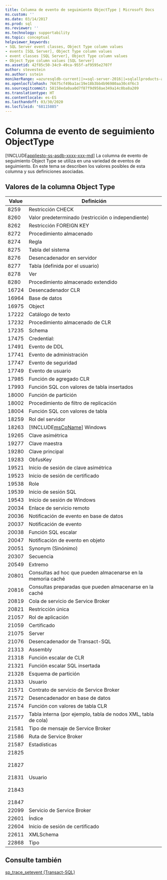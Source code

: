 ```yaml
---
title: Columna de evento de seguimiento ObjectType | Microsoft Docs
ms.custom: ''
ms.date: 03/14/2017
ms.prod: sql
ms.reviewer: ''
ms.technology: supportability
ms.topic: conceptual
helpviewer_keywords:
- SQL Server event classes, Object Type column values
- events [SQL Server], Object Type column values
- event classes [SQL Server], Object Type column values
- Object Type column values [SQL Server]
ms.assetid: 42f85c50-34c9-49ca-955f-af9595e2707f
author: stevestein
ms.author: sstein
monikerRange: =azuresqldb-current||>=sql-server-2016||=sqlallproducts-allversions||>=sql-server-linux-2017||=azuresqldb-mi-current
ms.openlocfilehash: 76675cf49ba1ac19e18b3bb4b96980aa30c4f6c3
ms.sourcegitcommit: 58158eda0aa0d7f87f9d958ae349a14c0ba8a209
ms.translationtype: HT
ms.contentlocale: es-ES
ms.lasthandoff: 03/30/2020
ms.locfileid: "68115885"
---
```

# <a name="objecttype-trace-event-column"></a>Columna de evento de seguimiento ObjectType
[!INCLUDE[appliesto-ss-asdb-xxxx-xxx-md](../../includes/appliesto-ss-asdb-xxxx-xxx-md.md)]
  La columna de evento de seguimiento Object Type se utiliza en una variedad de eventos de seguimiento. En este tema se describen los valores posibles de esta columna y sus definiciones asociadas.  
  
## <a name="object-type-column-values"></a>Valores de la columna Object Type  
  
|Value|Definición|  
|-----------|----------------|  
|8259|Restricción CHECK|  
|8260|Valor predeterminado (restricción o independiente)|  
|8262|Restricción FOREIGN KEY|  
|8272|Procedimiento almacenado|  
|8274|Regla|  
|8275|Tabla del sistema|  
|8276|Desencadenador en servidor|  
|8277|Tabla (definida por el usuario)|  
|8278|Ver|  
|8280|Procedimiento almacenado extendido|  
|16724|Desencadenador CLR|  
|16964|Base de datos|  
|16975|Object|  
|17222|Catálogo de texto|  
|17232|Procedimiento almacenado de CLR|  
|17235|Schema|  
|17475|Credential:|  
|17491|Evento de DDL|  
|17741|Evento de administración|  
|17747|Evento de seguridad|  
|17749|Evento de usuario|  
|17985|Función de agregado CLR|  
|17993|Función SQL con valores de tabla insertados|  
|18000|Función de partición|  
|18002|Procedimiento de filtro de replicación|  
|18004|Función SQL con valores de tabla|  
|18259|Rol del servidor|  
|18263|[!INCLUDE[msCoName](../../includes/msconame-md.md)] Windows|  
|19265|Clave asimétrica|  
|19277|Clave maestra|  
|19280|Clave principal|  
|19283|ObfusKey|  
|19521|Inicio de sesión de clave asimétrica|  
|19523|Inicio de sesión de certificado|  
|19538|Role|  
|19539|Inicio de sesión SQL|  
|19543|Inicio de sesión de Windows|  
|20034|Enlace de servicio remoto|  
|20036|Notificación de evento en base de datos|  
|20037|Notificación de evento|  
|20038|Función SQL escalar|  
|20047|Notificación de evento en objeto|  
|20051|Synonym (Sinónimo)|  
|20307|Secuencia|  
|20549|Extremo|  
|20801|Consultas ad hoc que pueden almacenarse en la memoria caché|  
|20816|Consultas preparadas que pueden almacenarse en la caché|  
|20819|Cola de servicio de Service Broker|  
|20821|Restricción única|  
|21057|Rol de aplicación|  
|21059|Certificado|  
|21075|Server|  
|21076|Desencadenador de Transact-SQL|  
|21313|Assembly|  
|21318|Función escalar de CLR|  
|21321|Función escalar SQL insertada|  
|21328|Esquema de partición|  
|21333|Usuario|  
|21571|Contrato de servicio de Service Broker|  
|21572|Desencadenador en base de datos|  
|21574|Función con valores de tabla CLR|  
|21577|Tabla interna (por ejemplo, tabla de nodos XML, tabla de cola)|  
|21581|Tipo de mensaje de Service Broker|  
|21586|Ruta de Service Broker|  
|21587|Estadísticas|  
|21825<br /><br /> 21827<br /><br /> 21831<br /><br /> 21843<br /><br /> 21847|Usuario|  
|22099|Servicio de Service Broker|  
|22601|Índice|  
|22604|Inicio de sesión de certificado|  
|22611|XMLSchema|  
|22868|Tipo|  
  
## <a name="see-also"></a>Consulte también  
 [sp_trace_setevent &#40;Transact-SQL&#41;](../../relational-databases/system-stored-procedures/sp-trace-setevent-transact-sql.md)  
  
  
